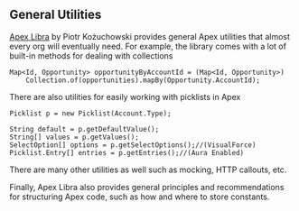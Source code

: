 ## General Utilities

[Apex Libra](https://apexlibra.org/apex/) by Piotr Kożuchowski provides general Apex utilities that almost every org will eventually need. For example, the library comes with a lot of built-in methods for dealing with collections

```apex
Map<Id, Opportunity> opportunityByAccountId = (Map<Id, Opportunity>)
    Collection.of(opportunities).mapBy(Opportunity.AccountId);
```

There are also utilities for easily working with picklists in Apex

```apex
Picklist p = new Picklist(Account.Type);

String default = p.getDefaultValue();
String[] values = p.getValues();
SelectOption[] options = p.getSelectOptions();//(VisualForce)
Picklist.Entry[] entries = p.getEntries();//(Aura Enabled)
```

There are many other utilities as well such as mocking, HTTP callouts, etc. 

Finally, Apex Libra also provides general principles and recommendations for structuring Apex code, such as how and where to store constants.
